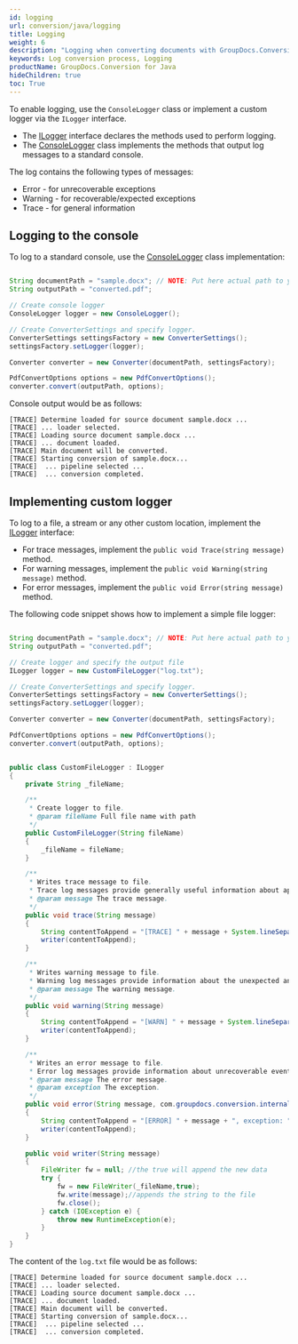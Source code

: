 ```yaml
---
id: logging
url: conversion/java/logging
title: Logging
weight: 6
description: "Logging when converting documents with GroupDocs.Conversion for Java"
keywords: Log conversion process, Logging
productName: GroupDocs.Conversion for Java
hideChildren: true
toc: True
---
```

To enable logging, use the `ConsoleLogger` class or implement a custom logger via the `ILogger` interface.

* The [ILogger](https://reference.groupdocs.com/conversion/java/com.groupdocs.conversion.logging/ilogger/) interface declares the methods used to perform logging.
* The [ConsoleLogger](https://reference.groupdocs.com/conversion/java/com.groupdocs.conversion.logging/consolelogger/) class implements the methods that output log messages to a standard console.

The log contains the following types of messages:

* Error - for unrecoverable exceptions
* Warning - for recoverable/expected exceptions
* Trace - for general information

## Logging to the console
To log to a standard console, use the [ConsoleLogger](https://reference.groupdocs.com/conversion/net/groupdocs.conversion.logging/consolelogger/) class implementation:

```java

String documentPath = "sample.docx"; // NOTE: Put here actual path to your document
String outputPath = "converted.pdf";

// Create console logger
ConsoleLogger logger = new ConsoleLogger();

// Create ConverterSettings and specify logger.
ConverterSettings settingsFactory = new ConverterSettings();
settingsFactory.setLogger(logger);

Converter converter = new Converter(documentPath, settingsFactory);

PdfConvertOptions options = new PdfConvertOptions();
converter.convert(outputPath, options);

```

Console output would be as follows:

```console
[TRACE] Determine loaded for source document sample.docx ...
[TRACE] ... loader selected.
[TRACE] Loading source document sample.docx ...
[TRACE] ... document loaded.
[TRACE] Main document will be converted.
[TRACE] Starting conversion of sample.docx...
[TRACE]  ... pipeline selected ...
[TRACE]  ... conversion completed.
```

## Implementing custom logger

To log to a file, a stream or any other custom location, implement the [ILogger](https://reference.groupdocs.com/conversion/java/com.groupdocs.conversion.logging/ilogger/) interface:

* For trace messages, implement the `public void Trace(string message)` method.
* For warning messages, implement the `public void Warning(string message)` method.
* For error messages, implement the `public void Error(string message)` method.

The following code snippet shows how to implement a simple file logger:

```java

String documentPath = "sample.docx"; // NOTE: Put here actual path to your document
String outputPath = "converted.pdf";

// Create logger and specify the output file
ILogger logger = new CustomFileLogger("log.txt");

// Create ConverterSettings and specify logger.
ConverterSettings settingsFactory = new ConverterSettings();
settingsFactory.setLogger(logger);

Converter converter = new Converter(documentPath, settingsFactory);

PdfConvertOptions options = new PdfConvertOptions();
converter.convert(outputPath, options);


public class CustomFileLogger : ILogger
{
	private String _fileName;

	/**
	 * Create logger to file.
	 * @param fileName Full file name with path
	 */
	public CustomFileLogger(String fileName)
	{
		_fileName = fileName;
	}

	/**
	 * Writes trace message to file.
	 * Trace log messages provide generally useful information about application flow.
	 * @param message The trace message.
	 */
	public void trace(String message)
	{
		String contentToAppend = "[TRACE] " + message + System.lineSeparator();
		writer(contentToAppend);
	}

	/**
	 * Writes warning message to file.
	 * Warning log messages provide information about the unexpected and recoverable event in application flow.
	 * @param message The warning message.
	 */
	public void warning(String message)
	{
		String contentToAppend = "[WARN] " + message + System.lineSeparator();
		writer(contentToAppend);
	}

	/**
	 * Writes an error message to file.
	 * Error log messages provide information about unrecoverable events in application flow.
	 * @param message The error message.
	 * @param exception The exception.
	 */
	public void error(String message, com.groupdocs.conversion.internal.c.a.ms.System.Exception exception)
	{
		String contentToAppend = "[ERROR] " + message + ", exception: " + exception+System.lineSeparator();
		writer(contentToAppend);
	}

	public void writer(String message)
	{
		FileWriter fw = null; //the true will append the new data
		try {
			fw = new FileWriter(_fileName,true);
			fw.write(message);//appends the string to the file
			fw.close();
		} catch (IOException e) {
			throw new RuntimeException(e);
		}
	}
}
```

The content of the `log.txt` file would be as follows:

```console
[TRACE] Determine loaded for source document sample.docx ...
[TRACE] ... loader selected.
[TRACE] Loading source document sample.docx ...
[TRACE] ... document loaded.
[TRACE] Main document will be converted.
[TRACE] Starting conversion of sample.docx...
[TRACE]  ... pipeline selected ... 
[TRACE]  ... conversion completed.
```